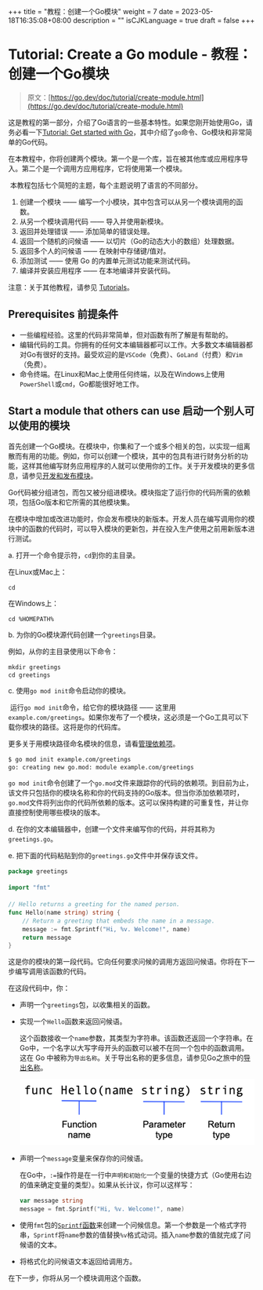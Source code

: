 +++
title = "教程：创建一个Go模块"
weight = 7
date = 2023-05-18T16:35:08+08:00
description = ""
isCJKLanguage = true
draft = false
+++
# Tutorial: Create a Go module - 教程：创建一个Go模块

> 原文：[https://go.dev/doc/tutorial/create-module.html](https://go.dev/doc/tutorial/create-module.html)

​	这是教程的第一部分，介绍了Go语言的一些基本特性。如果您刚开始使用Go，请务必看一下[Tutorial: Get started with Go](../TutorialGetStartedWithGo)，其中介绍了`go`命令、Go模块和非常简单的Go代码。

​	在本教程中，你将创建两个模块。第一个是一个库，旨在被其他库或应用程序导入。第二个是一个调用方应用程序，它将使用第一个模块。

​	本教程包括七个简短的主题，每个主题说明了语言的不同部分。

1. 创建一个模块 —— 编写一个小模块，其中包含可以从另一个模块调用的函数。
2. 从另一个模块调用代码 —— 导入并使用新模块。
3. 返回并处理错误 —— 添加简单的错误处理。
4. 返回一个随机的问候语 —— 以切片（Go的动态大小的数组）处理数据。
5. 返回多个人的问候语 —— 在映射中存储键/值对。
6. 添加测试 —— 使用 Go 的内置单元测试功能来测试代码。
7. 编译并安装应用程序 —— 在本地编译并安装代码。

注意：关于其他教程，请参见 [Tutorials](../Tutorials)。

## Prerequisites 前提条件

- 一些编程经验。这里的代码非常简单，但对函数有所了解是有帮助的。
- 编辑代码的工具。你拥有的任何文本编辑器都可以工作。大多数文本编辑器都对Go有很好的支持。最受欢迎的是`VSCode`（免费）、`GoLand`（付费）和`Vim`（免费）。
- 命令终端。在Linux和Mac上使用任何终端，以及在Windows上使用`PowerShell`或`cmd`，Go都能很好地工作。

## Start a module that others can use 启动一个别人可以使用的模块

​	首先创建一个Go模块。在模块中，你集和了一个或多个相关的包，以实现一组离散而有用的功能。例如，你可以创建一个模块，其中的包具有进行财务分析的功能，这样其他编写财务应用程序的人就可以使用你的工作。关于开发模块的更多信息，请参见[开发和发布模块](../../UsingAndUnderstandingGo/DevelopingModules/DevelopingAndPublishingModules)。

​	Go代码被分组进包，而包又被分组进模块。模块指定了运行你的代码所需的依赖项，包括Go版本和它所需的其他模块集。

​	在模块中增加或改进功能时，你会发布模块的新版本。开发人员在编写调用你的模块中的函数的代码时，可以导入模块的更新包，并在投入生产使用之前用新版本进行测试。

a. 打开一个命令提示符，`cd`到你的主目录。

在Linux或Mac上：

```shell
cd
```

在Windows上：

```shell
cd %HOMEPATH%
```

b. 为你的Go模块源代码创建一个`greetings`目录。

例如，从你的主目录使用以下命令：

```shell
mkdir greetings
cd greetings
```

c. 使用`go mod init`命令启动你的模块。

​	运行`go mod init`命令，给它你的模块路径 —— 这里用`example.com/greetings`。如果你发布了一个模块，这必须是一个Go工具可以下载你模块的路径。这将是你的代码库。

更多关于用模块路径命名模块的信息，请看[管理依赖项](../../UsingAndUnderstandingGo/ManagingDependencies)。

```shell
$ go mod init example.com/greetings
go: creating new go.mod: module example.com/greetings
```

`go mod init`命令创建了一个`go.mod`文件来跟踪你的代码的依赖项。到目前为止，该文件只包括你的模块名称和你的代码支持的Go版本。但当你添加依赖项时，`go.mod`文件将列出你的代码所依赖的版本。这可以保持构建的可重复性，并让你直接控制使用哪些模块的版本。

d. 在你的文本编辑器中，创建一个文件来编写你的代码，并将其称为`greetings.go`。

e. 把下面的代码粘贴到你的`greetings.go`文件中并保存该文件。

```go title="greeting.go" linenums="1"
package greetings

import "fmt"

// Hello returns a greeting for the named person.
func Hello(name string) string {
    // Return a greeting that embeds the name in a message.
    message := fmt.Sprintf("Hi, %v. Welcome!", name)
    return message
}
```

​	这是你的模块的第一段代码。它向任何要求问候的调用方返回问候语。你将在下一步编写调用该函数的代码。

在这段代码中，你：

- 声明一个`greetings`包，以收集相关的函数。

- 实现一个`Hello`函数来返回问候语。

  ​	这个函数接收一个`name`参数，其类型为字符串。该函数还返回一个字符串。在Go中，一个名字以大写字母开头的函数可以被不在同一个包中的函数调用。这在 Go 中被称为`导出名称`。关于导出名称的更多信息，请参见Go之旅中的[导出名称](../../GoTour/Basics/PackagesVariablesAndFunctions#exported-names)。

  ![img](TutorialCreateAGoModule_img/function-syntax.png)
  
- 声明一个`message`变量来保存你的问候语。

  ​	在Go中，`:=`操作符是在一行中`声明和初始化`一个变量的快捷方式（Go使用右边的值来确定变量的类型）。如果从长计议，你可以这样写：

  ```go linenums="1"
  var message string
  message = fmt.Sprintf("Hi, %v. Welcome!", name)
  ```
  
- 使用`fmt`包的[`Sprintf`函数](https://pkg.go.dev/fmt/#Sprintf)来创建一个问候信息。第一个参数是一个格式字符串，`Sprintf`将`name`参数的值替换`%v`格式动词。插入`name`参数的值就完成了问候语的文本。

- 将格式化的问候语文本返回给调用方。


在下一步，你将从另一个模块调用这个函数。